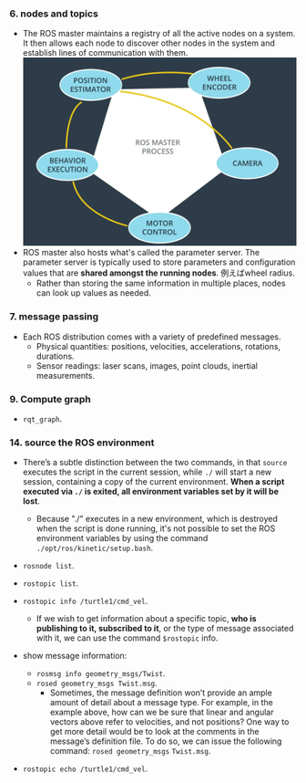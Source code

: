 ### 6. nodes and topics

- The ROS master maintains a registry of all the active nodes on a system. It then allows each node to discover other nodes in the system and establish lines of communication with them. ![](img/2021-06-30-21-01-04-ros-master.png)
- ROS master also hosts what's called the parameter server. The parameter server is typically used to store parameters and configuration values that are **shared amongst the running nodes**. 例えばwheel radius.
  - Rather than storing the same information in multiple places, nodes can look up values as needed.

### 7. message passing

- Each ROS distribution comes with a variety of predefined messages.
  - Physical quantities: positions, velocities, accelerations, rotations, durations.
  - Sensor readings: laser scans, images, point clouds, inertial measurements.

### 9. Compute graph

- `rqt_graph`.

### 14. source the ROS environment

- There’s a subtle distinction between the two commands, in that `source` executes the script in the current session, while `./` will start a new session, containing a copy of the current environment. **When a script executed via `./` is exited, all environment variables set by it will be lost**. 
  - Because "./" executes in a new environment, which is destroyed when the  script is done running, it's not possible to set the ROS environment  variables by using the command `./opt/ros/kinetic/setup.bash`.

- `rosnode list`.
- `rostopic list`.
- `rostopic info /turtle1/cmd_vel`.
  - If we wish to get information about a specific topic, **who is publishing  to it, subscribed to it**, or the type of message associated with it, we  can use the command `$rostopic` info.
- show message information:
  - `rosmsg info geometry_msgs/Twist`.
  - `rosed geometry_msgs Twist.msg`.
    - Sometimes, the message definition won’t provide an ample amount of  detail about a message type. For example, in the example above, how can  we be sure that linear and angular vectors above refer to velocities,  and not positions? One way to get more detail would be to look at the  comments in the message’s definition file. To do so, we can issue the  following command: `rosed geometry_msgs` `Twist.msg`.
- `rostopic echo /turtle1/cmd_vel`.

